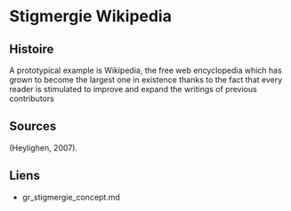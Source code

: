 # Stigmergie Wikipedia

## Histoire

A prototypical example is Wikipedia, the free web encyclopedia which has grown
to become the largest one in existence thanks to the fact that every reader is stimulated to
improve and expand the writings of previous contributors 


## Sources

(Heylighen, 2007).


## Liens

- gr_stigmergie_concept.md

